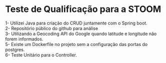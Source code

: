 # Teste de Qualificação para a STOOM
1- Utilizei Java para criação do CRUD juntamente com o Spring boot.<br>
2- Repositório público do github para análise<br>
3- Utilizando a Geocoding API do Google quando latitude e longitude não forem informados.<br>
5- Existe um Dockerfile no projeto sem a configuração das portas do postgres.<br>
6- Teste Unitário para o Controller.<br>
